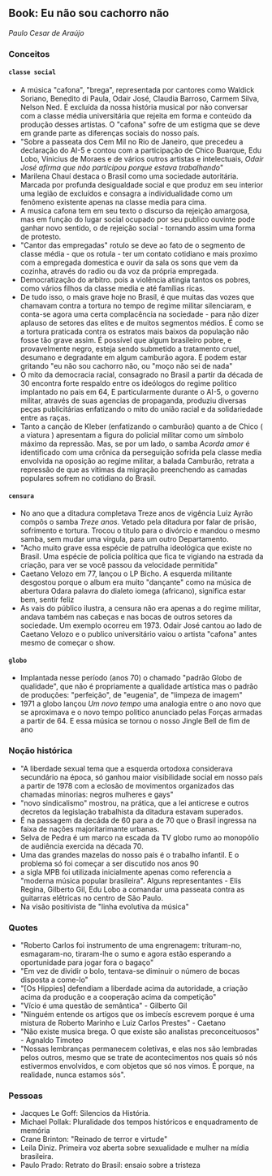 ## Book: Eu não sou cachorro não
_Paulo Cesar de Araújo_

### Conceitos

#### `classe social`
- A música "cafona", "brega", representada por cantores como Waldick Soriano, Benedito di Paula, Odair José, Claudia Barroso, Carmem Silva, Nelson Ned. É excluída da nossa história musical por não conversar com a classe média universitária que rejeita em forma e conteúdo da produção desses artistas. O "cafona" sofre de um estigma que se deve em grande parte as diferenças sociais do nosso país.
- "Sobre a passeata dos Cem Mil no Rio de Janeiro, que precedeu a declaração do AI-5 e contou com a participação de Chico Buarque, Edu Lobo, Vinicius de Moraes e de vários outros artistas e intelectuais, *Odair José afirma que não participou porque estava trabalhando*"
- Marilena Chauí destaca o Brasil como uma sociedade autoritária. Marcada por profunda desigualdade social e que produz em seu interior uma legião de excluídos e consagra a individualidade como um fenômeno existente apenas na classe media para cima.
- A musica cafona tem em seu texto o discurso da rejeição amargosa, mas em função do lugar social ocupado por seu publico ouvinte pode ganhar novo sentido, o de rejeição social - tornando assim uma forma de protesto.
- "Cantor das empregadas" rotulo se deve ao fato de o segmento de classe média - que os rotula - ter um contato cotidiano e mais proximo com a empregada domestica e ouvir da sala os sons que vem da cozinha, através do radio ou da voz da própria empregada.
- Democratização do arbitro. pois a violência atingia tantos os pobres, como vários filhos da classe media e até famílias ricas.
- De tudo isso, o mais grave hoje no Brasil, é que muitas das vozes que chamavam contra a tortura no tempo de regime militar silenciaram, e conta-se agora uma certa complacência na sociedade - para não dizer aplauso de setores das elites e de muitos segmentos médios. É como se a tortura praticada contra os estratos mais baixos da população não fosse tão grave assim. É possível que algum brasileiro pobre, e provavelmente negro, esteja sendo submetido a tratamento cruel, desumano e degradante em algum camburão agora. E podem estar gritando "eu não sou cachorro não, ou "moço não sei de nada"
- O mito da democracia racial, consagrado no Brasil a partir da década de 30 encontra forte respaldo entre os ideólogos do regime politico implantado no pais em 64, E particularmente durante o AI-5, o governo militar, através de suas agencias de propaganda, produziu diversas peças publicitárias enfatizando o mito do união racial e da solidariedade entre as raças.
- Tanto a canção de Kleber (enfatizando o camburão) quanto a de Chico ( a viatura ) apresentam a figura do policial militar como um símbolo máximo da repressão. Mas, se por um lado, o samba _Acorda amor_ é identificado com uma crônica da perseguição sofrida pela classe media envolvida na oposição ao regime militar, a balada Camburão, retrata a repressão de que as vitimas da migração preenchendo as camadas populares sofrem no cotidiano do Brasil.

#### `censura`
- No ano que a ditadura completava Treze anos de vigência Luiz Ayrão compôs o samba _Treze anos_. Vetado pela ditadura por falar de prisão, sofrimento e tortura. Trocou o titulo para o divórcio e mandou o mesmo samba, sem mudar uma virgula, para um outro Departamento.
- "Acho muito grave essa espécie de patrulha ideológica que existe no Brasil. Uma espécie de policia política que fica te vigiando na estrada da criação, para ver se você passou da velocidade permitida"
- Caetano Velozo em 77, lançou o LP Bicho. A esquerda militante desgostou porque o album era muito "dançante" como na música de abertura Odara palavra do dialeto iomega (africano), significa estar bem, sentir feliz
- As vais do público ilustra, a censura não era apenas a do regime militar, andava também nas cabeças e nas bocas de outros setores da sociedade. Um exemplo ocorreu em 1973. Odair José cantou ao lado de Caetano Velozo e o publico universitário vaiou o artista  "cafona" antes mesmo de começar o show.

#### `globo`
- Implantada nesse período (anos 70) o chamado "padrão Globo de qualidade", que não é propriamente a qualidade artística mas o padrão de produções: "perfeição", de "eugenia", de "limpeza de imagem"
- 1971 a globo lançou _Um novo tempo_ uma analogia entre o ano novo que se aproximava e o novo tempo politico anunciado pelas Forças armadas a partir de 64. E essa música se tornou o nosso Jingle Bell de fim de ano


### Noção histórica

- "A liberdade sexual tema que a esquerda ortodoxa considerava secundário na época, só ganhou maior visibilidade social em nosso país a partir de 1978 com a eclosão de movimentos organizados das chamadas minorias: negros mulheres e gays"
- "novo sindicalismo" mostrou, na prática, que a lei anticrese e outros decretos da legislação trabalhista da ditadura estavam superados.
- É na passagem da decáda de 60 para a de 70 que o Brasil ingressa na faixa de nações majoritarimante urbanas.
- Selva de Pedra é um marco na escada da TV globo rumo ao monopólio de audiência exercida na década 70.
- Uma das grandes mazelas do nosso país é o trabalho infantil. E o problema só foi começar a ser discutido nos anos 90
- a sigla MPB foi utilizada inicialmente apenas como referencia a "moderna música popular brasileira". Alguns representantes - Elis Regina, Gilberto Gil, Edu Lobo a comandar uma passeata contra as guitarras elétricas no centro de São Paulo.
- Na visão positivista de "linha evolutiva da música"


### Quotes
- "Roberto Carlos foi instrumento de uma engrenagem: trituram-no, esmagaram-no, tiraram-lhe o sumo e agora estão esperando a oportunidade para jogar fora o bagaço"
- "Em vez de dividir o bolo, tentava-se diminuir o número de bocas disposta a come-lo"
- "[Os Hippies] defendiam a liberdade acima da autoridade, a criação acima da produção e a cooperação acima da competição"
- "Vício é uma questão de semântica" - Gilberto Gil
- "Ninguém entende os artigos que os imbecís escrevem porque é uma mistura de Roberto Marinho e Luiz Carlos Prestes"  - Caetano
- "Não existe musica brega. O que existe são analistas preconceituosos" - Agnaldo Timoteo
- "Nossas lembranças permanecem coletivas, e elas nos são lembradas pelos outros, mesmo que se trate de acontecimentos nos quais só nós estivermos envolvidos, e com objetos que só nos vimos. É porque, na realidade, nunca estamos sós".


### Pessoas

- Jacques Le Goff: Silencios da História.
- Michael Pollak: Pluralidade dos tempos históricos e enquadramento de memória
- Crane Brinton: "Reinado de terror e virtude"
- Leila Diniz. Primeira voz aberta sobre sexualidade e mulher na mídia brasileira.
- Paulo Prado: Retrato do Brasil: ensaio sobre a tristeza
